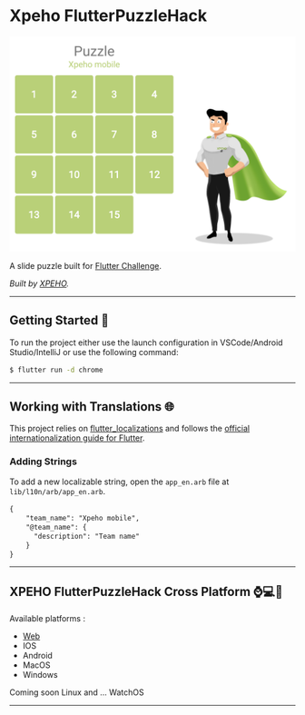 # Xpeho FlutterPuzzleHack

![Photo Booth Header][logo]

A slide puzzle built for [Flutter Challenge](https://flutterhack.devpost.com/).

*Built by [XPEHO][xpeho_link].*


---

## Getting Started 🚀

To run the project either use the launch configuration in VSCode/Android Studio/IntelliJ or use the following command:

```sh
$ flutter run -d chrome
```

---


## Working with Translations 🌐

This project relies on [flutter_localizations][flutter_localizations_link] and follows the [official internationalization guide for Flutter][internationalization_link].

### Adding Strings

To add a new localizable string, open the `app_en.arb` file at `lib/l10n/arb/app_en.arb`.

```arb
{
    "team_name": "Xpeho mobile",
    "@team_name": {
      "description": "Team name"
    }
}
```

---

## XPEHO FlutterPuzzleHack Cross Platform ⌚️💻📱

Available platforms : 

- [Web][pwa_link]
- IOS 
- Android
- MacOS
- Windows 

Coming soon Linux and ... WatchOS


---


[logo]: assets/images/header_readme.png
[xpeho_link]: https://xpeho.fr/
[flutter_localizations_link]: https://api.flutter.dev/flutter/flutter_localizations/flutter_localizations-library.html
[internationalization_link]: https://flutter.dev/docs/development/accessibility-and-localization/internationalization
[pwa_link]: https://xpeho-flutter-puzzle-hack.web.app/
